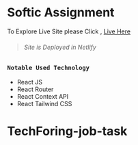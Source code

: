 # Softic Assignment

To Explore Live Site please Click , [Live Here](https://dynamic-valkyrie-95839e.netlify.app/)

> ###### Site is Deployed in Netlify

### `Notable Used Technology`

- React JS
- React Router
- React Context API
- React Tailwind CSS
# TechForing-job-task
